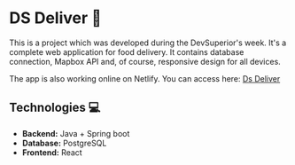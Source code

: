 # DS Deliver :motor_scooter:
This is a project which was developed during the DevSuperior's week.
It's a complete web application for food delivery. It contains database connection, Mapbox API and, of course, responsive design for all devices. 

The app is also working online on Netlify. You can access here: [Ds Deliver](https://brmgfdelivery.netlify.app/)

## Technologies :computer:
* **Backend:** Java + Spring boot
* **Database:** PostgreSQL
* **Frontend:** React 
